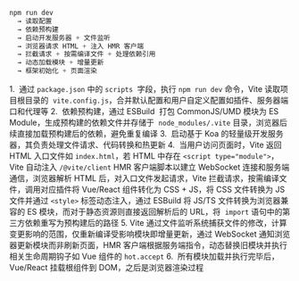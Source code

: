 ```js
npm run dev
  → 读取配置
  → 依赖预构建
  → 启动开发服务器 + 文件监听
  → 浏览器请求 HTML + 注入 HMR 客户端
  → 拦截请求 + 按需编译文件 + 处理依赖引用
  → 动态加载模块 + 增量更新
  → 框架初始化 + 页面渲染
```

1.  通过 `package.json` 中的 `scripts`  字段，执行 `npm run dev` 命令，Vite 读取项目根目录的  `vite.config.js`，合并默认配置和用户自定义配置如插件、服务器端口和代理等
2.  依赖预构建，通过 ESBuild  打包 CommonJS/UMD 模块为 ES Module，生成预构建的依赖文件并存储于  `node_modules/.vite` 目录，浏览器后续直接加载预构建后的依赖，避免重复编译
3.  启动基于 Koa 的轻量级开发服务器，其负责处理文件请求、代码转换和热更新
4.  当用户访问页面时，Vite 返回 HTML 入口文件如 `index.html`，若 HTML 中存在 `<script type="module">`，Vite 自动注入 `/@vite/client` HMR 客户端脚本以建立 WebSocket 连接和服务端通信，浏览器解析 HTML 后，对入口文件发起请求，Vite 拦截请求，按需编译文件，调用对应插件将 Vue/React 组件转化为 CSS + JS，将 CSS 文件转换为 JS 文件并通过 `<style>` 标签动态注入，通过 ESBuild 将 JS/TS 文件转换为浏览器兼容的 ES 模块，而对于静态资源则直接返回解析后的 URL，将  `import` 语句中的第三方依赖重写为预构建后的路径 
5. Vite 通过文件监听系统捕获文件的修改，计算变更影响的范围，仅重新编译受影响模块即增量更新，通过 WebSocket 通知浏览器更新模块而非刷新页面，HMR 客户端根据服务端指令，动态替换旧模块并执行相关生命周期钩子如 Vue 组件的 `hot.accept`
6.  所有模块加载并执行完毕后，Vue/React 挂载根组件到 DOM，之后是浏览器渲染过程
